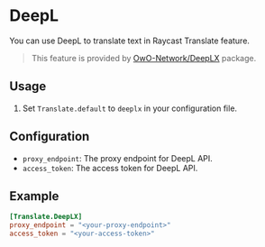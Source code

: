 # DeepL <Badge type="tip" text="^0.1.0-beta.8" />

You can use DeepL to translate text in Raycast Translate feature.

> This feature is provided by [OwO-Network/DeepLX](https://github.com/OwO-Network/DeepLX) package.

## Usage

1. Set `Translate.default` to `deeplx` in your configuration file.

## Configuration

- `proxy_endpoint`: The proxy endpoint for DeepL API. <Badge type="info" text="Optional" />
- `access_token`: The access token for DeepL API. <Badge type="info" text="Optional" />

## Example

```toml
[Translate.DeepLX]
proxy_endpoint = "<your-proxy-endpoint>"
access_token = "<your-access-token>"
```
